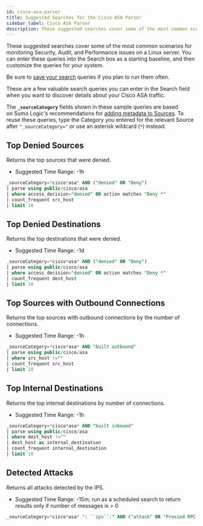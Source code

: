 ```yaml
---
id: cisco-asa-parser
title: Suggested Searches for the Cisco ASA Parser
sidebar_label: Cisco ASA Parser
description: These suggested searches cover some of the most common scenarios for monitoring issues on a Linux server.
---
```



These suggested searches cover some of the most common scenarios for monitoring Security, Audit, and Performance issues on a Linux server. You can enter these queries into the Search box as a starting baseline, and then customize the queries for your system.

Be sure to [save your search](../search-basics/save-search.md) queries if you plan to run them often.

These are a few valuable search queries you can enter in the Search field when you want to discover details about your Cisco ASA traffic.

The **`_sourceCategory`** fields shown in these sample queries are based on Sumo Logic's recommendations for [adding metadata to Sources](/docs/send-data/collection/edit-source.md). To reuse these queries, type the Category you entered for the relevant Source after `"_sourceCategory="` or use an asterisk wildcard (`*`) instead.

## Top Denied Sources

Returns the top sources that were denied.

* Suggested Time Range: -1h

```sql
_sourceCategory=*cisco*asa* AND ("denied" OR "Deny")
| parse using public/cisco/asa
| where access_decision="denied" OR action matches "Deny *"
| count_frequent src_host
| limit 10
```

## Top Denied Destinations

Returns the top destinations that were denied.

* Suggested Time Range: -1d

```sql
_sourceCategory=*cisco*asa* AND ("denied" OR "Deny")
| parse using public/cisco/asa
| where access_decision="denied" OR action matches "Deny *"
| count_frequent dest_host
| limit 10
```

## Top Sources with Outbound Connections

Returns the top sources with outbound connections by the number of connections.

* Suggested Time Range: -1h

```sql
_sourceCategory=*cisco*asa* AND "built outbound"
| parse using public/cisco/asa
| where src_host !=""
| count_frequent src_host
| limit 10
```

## Top Internal Destinations

Returns the top internal destinations by number of connections.

* Suggested Time Range: -1h

```sql
_sourceCategory=*cisco*asa* AND "built inbound"
| parse using public/cisco/asa
| where dest_host !=""
| dest_host as internal_destination
| count_frequent internal_destination
| limit 10
```

## Detected Attacks

Returns all attacks detected by the IPS.

* Suggested Time Range: -15m; run as a scheduled search to return results only if number of messages is > 0

```sql
_sourceCategory=*cisco*asa* ": ``ips``:" AND ("attack" OR "Proxied RPC Request" OR "buffer overflow" OR "IP Impossible Packet" OR "IP Fragments Overlap" OR "Fragmented ICMP Traffic" OR "Large ICMP Traffic" OR "TCP NULL flags" OR "TCP SYN+FIN flags" OR "TCP FIN only flags") | parse using public/cisco/``asa
```
